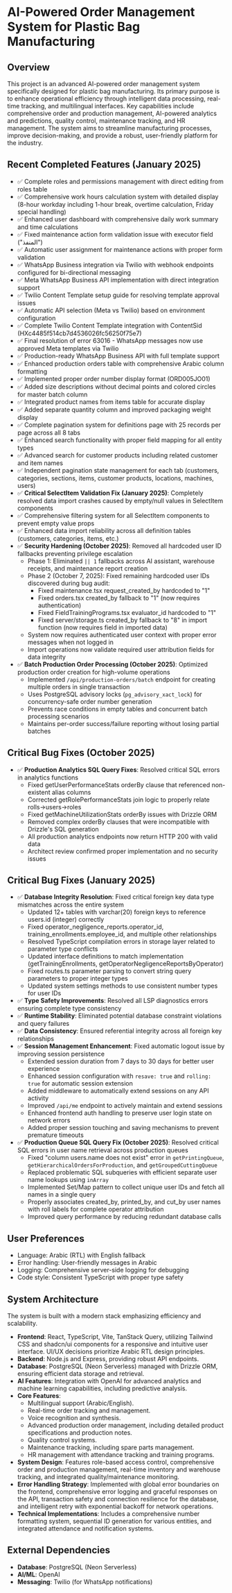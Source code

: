 # AI-Powered Order Management System for Plastic Bag Manufacturing

## Overview

This project is an advanced AI-powered order management system specifically designed for plastic bag manufacturing. Its primary purpose is to enhance operational efficiency through intelligent data processing, real-time tracking, and multilingual interfaces. Key capabilities include comprehensive order and production management, AI-powered analytics and predictions, quality control, maintenance tracking, and HR management. The system aims to streamline manufacturing processes, improve decision-making, and provide a robust, user-friendly platform for the industry.

## Recent Completed Features (January 2025)

- ✅ Complete roles and permissions management with direct editing from roles table
- ✅ Comprehensive work hours calculation system with detailed display (8-hour workday including 1-hour break, overtime calculation, Friday special handling)
- ✅ Enhanced user dashboard with comprehensive daily work summary and time calculations
- ✅ Fixed maintenance action form validation issue with executor field ("المنفذ")
- ✅ Automatic user assignment for maintenance actions with proper form validation
- ✅ WhatsApp Business integration via Twilio with webhook endpoints configured for bi-directional messaging
- ✅ Meta WhatsApp Business API implementation with direct integration support
- ✅ Twilio Content Template setup guide for resolving template approval issues
- ✅ Automatic API selection (Meta vs Twilio) based on environment configuration
- ✅ Complete Twilio Content Template integration with ContentSid (HXc4485f514cb7d4536026fc56250f75e7)
- ✅ Final resolution of error 63016 - WhatsApp messages now use approved Meta templates via Twilio
- ✅ Production-ready WhatsApp Business API with full template support
- ✅ Enhanced production orders table with comprehensive Arabic column formatting
- ✅ Implemented proper order number display format (ORD005JO01)
- ✅ Added size descriptions without decimal points and colored circles for master batch column
- ✅ Integrated product names from items table for accurate display
- ✅ Added separate quantity column and improved packaging weight display
- ✅ Complete pagination system for definitions page with 25 records per page across all 8 tabs
- ✅ Enhanced search functionality with proper field mapping for all entity types
- ✅ Advanced search for customer products including related customer and item names
- ✅ Independent pagination state management for each tab (customers, categories, sections, items, customer products, locations, machines, users)
- ✅ **Critical SelectItem Validation Fix (January 2025)**: Completely resolved data import crashes caused by empty/null values in SelectItem components
- ✅ Comprehensive filtering system for all SelectItem components to prevent empty value props
- ✅ Enhanced data import reliability across all definition tables (customers, categories, items, etc.)
- ✅ **Security Hardening (October 2025)**: Removed all hardcoded user ID fallbacks preventing privilege escalation
  - Phase 1: Eliminated `|| 1` fallbacks across AI assistant, warehouse receipts, and maintenance report creation
  - Phase 2 (October 7, 2025): Fixed remaining hardcoded user IDs discovered during bug audit:
    - Fixed maintenance.tsx request_created_by hardcoded to "1"
    - Fixed orders.tsx created_by fallback to "1" (now requires authentication)
    - Fixed FieldTrainingPrograms.tsx evaluator_id hardcoded to "1"
    - Fixed server/storage.ts created_by fallback to "8" in import function (now requires field in imported data)
  - System now requires authenticated user context with proper error messages when not logged in
  - Import operations now validate required user attribution fields for data integrity
- ✅ **Batch Production Order Processing (October 2025)**: Optimized production order creation for high-volume operations
  - Implemented `/api/production-orders/batch` endpoint for creating multiple orders in single transaction
  - Uses PostgreSQL advisory locks (`pg_advisory_xact_lock`) for concurrency-safe order number generation
  - Prevents race conditions in empty tables and concurrent batch processing scenarios
  - Maintains per-order success/failure reporting without losing partial batches

## Critical Bug Fixes (October 2025)

- ✅ **Production Analytics SQL Query Fixes**: Resolved critical SQL errors in analytics functions
  - Fixed getUserPerformanceStats orderBy clause that referenced non-existent alias columns
  - Corrected getRolePerformanceStats join logic to properly relate rolls→users→roles
  - Fixed getMachineUtilizationStats orderBy issues with Drizzle ORM
  - Removed complex orderBy clauses that were incompatible with Drizzle's SQL generation
  - All production analytics endpoints now return HTTP 200 with valid data
  - Architect review confirmed proper implementation and no security issues

## Critical Bug Fixes (January 2025)

- ✅ **Database Integrity Resolution**: Fixed critical foreign key data type mismatches across the entire system
  - Updated 12+ tables with varchar(20) foreign keys to reference users.id (integer) correctly
  - Fixed operator_negligence_reports.operator_id, training_enrollments.employee_id, and multiple other relationships
  - Resolved TypeScript compilation errors in storage layer related to parameter type conflicts
  - Updated interface definitions to match implementation (getTrainingEnrollments, getOperatorNegligenceReportsByOperator)
  - Fixed routes.ts parameter parsing to convert string query parameters to proper integer types
  - Updated system settings methods to use consistent number types for user IDs
- ✅ **Type Safety Improvements**: Resolved all LSP diagnostics errors ensuring complete type consistency
- ✅ **Runtime Stability**: Eliminated potential database constraint violations and query failures
- ✅ **Data Consistency**: Ensured referential integrity across all foreign key relationships
- ✅ **Session Management Enhancement**: Fixed automatic logout issue by improving session persistence
  - Extended session duration from 7 days to 30 days for better user experience
  - Enhanced session configuration with `resave: true` and `rolling: true` for automatic session extension
  - Added middleware to automatically extend sessions on any API activity
  - Improved `/api/me` endpoint to actively maintain and extend sessions
  - Enhanced frontend auth handling to preserve user login state on network errors
  - Added proper session touching and saving mechanisms to prevent premature timeouts
- ✅ **Production Queue SQL Query Fix (October 2025)**: Resolved critical SQL errors in user name retrieval across production queues
  - Fixed "column users.name does not exist" error in `getPrintingQueue`, `getHierarchicalOrdersForProduction`, and `getGroupedCuttingQueue`
  - Replaced problematic SQL subqueries with efficient separate user name lookups using `inArray`
  - Implemented Set/Map pattern to collect unique user IDs and fetch all names in a single query
  - Properly associates created_by, printed_by, and cut_by user names with roll labels for complete operator attribution
  - Improved query performance by reducing redundant database calls

## User Preferences

- Language: Arabic (RTL) with English fallback
- Error handling: User-friendly messages in Arabic
- Logging: Comprehensive server-side logging for debugging
- Code style: Consistent TypeScript with proper type safety

## System Architecture

The system is built with a modern stack emphasizing efficiency and scalability.

- **Frontend**: React, TypeScript, Vite, TanStack Query, utilizing Tailwind CSS and shadcn/ui components for a responsive and intuitive user interface. UI/UX decisions prioritize Arabic RTL design principles.
- **Backend**: Node.js and Express, providing robust API endpoints.
- **Database**: PostgreSQL (Neon Serverless) managed with Drizzle ORM, ensuring efficient data storage and retrieval.
- **AI Features**: Integration with OpenAI for advanced analytics and machine learning capabilities, including predictive analysis.
- **Core Features**:
  - Multilingual support (Arabic/English).
  - Real-time order tracking and management.
  - Voice recognition and synthesis.
  - Advanced production order management, including detailed product specifications and production notes.
  - Quality control systems.
  - Maintenance tracking, including spare parts management.
  - HR management with attendance tracking and training programs.
- **System Design**: Features role-based access control, comprehensive order and production management, real-time inventory and warehouse tracking, and integrated quality/maintenance monitoring.
- **Error Handling Strategy**: Implemented with global error boundaries on the frontend, comprehensive error logging and graceful responses on the API, transaction safety and connection resilience for the database, and intelligent retry with exponential backoff for network operations.
- **Technical Implementations**: Includes a comprehensive number formatting system, sequential ID generation for various entities, and integrated attendance and notification systems.

## External Dependencies

- **Database**: PostgreSQL (Neon Serverless)
- **AI/ML**: OpenAI
- **Messaging**: Twilio (for WhatsApp notifications)
